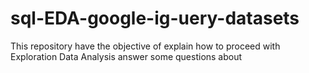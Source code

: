 # sql-EDA-google-ig-uery-datasets
This repository have the objective of explain how to proceed with Exploration Data Analysis answer some questions about
